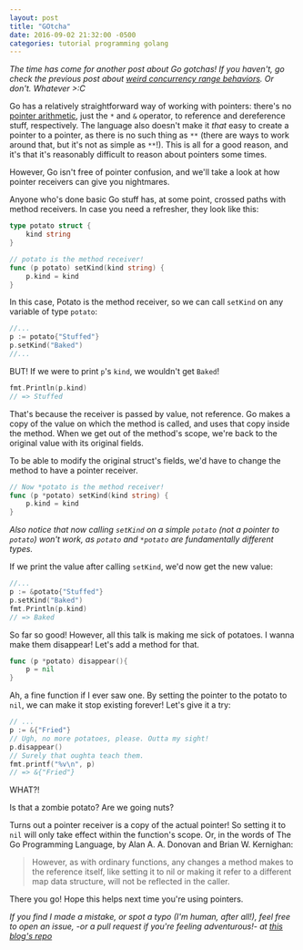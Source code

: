 ```yaml
---
layout: post
title: "GOtcha"
date: 2016-09-02 21:32:00 -0500
categories: tutorial programming golang
---
```


_The time has come for another post about Go gotchas! If you haven't, go check the previous post
about
[weird concurrency range behaviors](http://blog.castillobg.co/programming/tutorial/golang/2016/03/31/range-captured-vars.html).
Or don't. Whatever >:C_

Go has a relatively straightforward way of working with pointers: there's no
[pointer arithmetic](http://courses.washington.edu/css342/zander/css332/pointerarith.html), just the
`*` and `&` operator, to reference and dereference stuff, respectively. The language also doesn't
make it _that_ easy to create a pointer to a pointer, as there is no such thing as `**` (there are
ways to work around that, but it's not as simple as `**`!). This is all for a good reason, and it's
that it's reasonably difficult to reason about pointers some times.

However, Go isn't free of pointer confusion, and we'll take a look at how pointer receivers can give
you nightmares.

Anyone who's done basic Go stuff has, at some point, crossed paths with method receivers. In case
you need a refresher, they look like this:

```go
type potato struct {
    kind string
}

// potato is the method receiver!
func (p potato) setKind(kind string) {
    p.kind = kind
}
```
In this case, Potato is the method receiver, so we can call `setKind` on any variable of type
`potato`:

```go
//...
p := potato{"Stuffed"}
p.setKind("Baked")
//...
```

BUT! If we were to print `p`'s `kind`, we wouldn't get `Baked`!

```go
fmt.Println(p.kind)
// => Stuffed
```

That's because the receiver is passed by value, not reference. Go makes a copy of the value on which
the method is called, and uses that copy inside the method. When we get out of the method's
scope, we're back to the original value with its original fields.

To be able to modify the original struct's fields, we'd have to change the method to have a pointer
receiver.

```go
// Now *potato is the method receiver!
func (p *potato) setKind(kind string) {
    p.kind = kind
} 
```

_Also notice that now calling `setKind` on a simple `potato` (not a pointer to `potato`) won't work,
as `potato` and `*potato` are fundamentally different types._

If we print the value after calling `setKind`, we'd now get the new value:

```go
//...
p := &potato{"Stuffed"}
p.setKind("Baked")
fmt.Println(p.kind)
// => Baked
```

So far so good! However, all this talk is making me sick of potatoes. I wanna make them disappear!
Let's add a method for that.

```go
func (p *potato) disappear(){
    p = nil
}
``` 

Ah, a fine function if I ever saw one. By setting the pointer to the potato to `nil`, we can make it
stop existing forever! Let's give it a try:

```go
// ...
p := &{"Fried"}
// Ugh, no more potatoes, please. Outta my sight!
p.disappear()
// Surely that oughta teach them.
fmt.printf("%v\n", p)
// => &{"Fried"}
```

WHAT?!

Is that a zombie potato? Are we going nuts?

Turns out a pointer receiver is a copy of the actual pointer! So setting it to `nil` will only take
effect within the function's scope. Or, in the words of The Go Programming Language, by Alan A. A.
Donovan and Brian W. Kernighan:

> However, as with ordinary functions, any changes a method makes to the reference itself, like
> setting it to nil or making it refer to a different map data structure, will not be reflected in
> the caller.

There you go! Hope this helps next time you're using pointers.

_If you find I made a mistake, or spot a typo (I'm human, after all!), feel free to open an issue,
-or a pull request if you're feeling adventurous!- at [this blog's
repo](https://github.com/castillobg/castillobg.github.io)_ 
